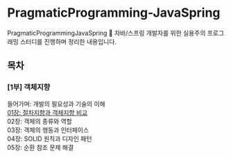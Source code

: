 # PragmaticProgramming-JavaSpring
PragmaticProgrammingJavaSpring 📖 자바/스프링 개발자를 위한 실용주의 프로그래밍 스터디를 진행하며 정리한 내용입니다.

## 목차

### [1부] 객체지향
들어가며: 개발의 필요성과 기술의 이해  
[01장: 절차지향과 객체지향 비교](https://github.com/kkssbbb/PragmaticProgramming-JavaSpring/blob/main/doc/1%EB%B6%80-%E1%84%80%E1%85%A2%E1%86%A8%E1%84%8E%E1%85%A6%E1%84%8C%E1%85%B5%E1%84%92%E1%85%A3%E1%86%BC/1%EC%9E%A5-%EC%A0%88%EC%B0%A8%EC%A7%80%ED%96%A5%EA%B3%BC_%EB%B9%84%EA%B5%90%ED%95%98%EA%B8%B0.md)  
02장: 객체의 종류와 역할  
03장: 객체의 행동과 인터페이스  
04장: SOLID 원칙과 디자인 패턴  
05장: 순환 참조 문제 해결  
